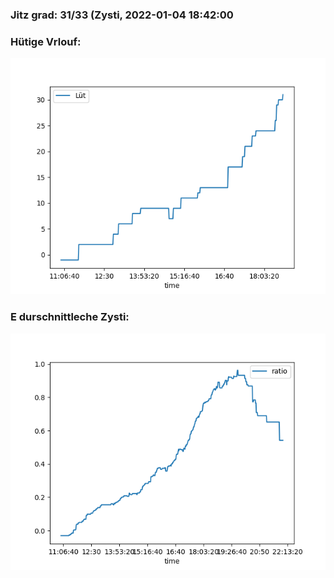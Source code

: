 ### Jitz grad: 31/33 (Zysti, 2022-01-04 18:42:00

### Hütige Vrlouf:
![Graph](Today.png)

### E durschnittleche Zysti:
![Graph](Zysti.png)